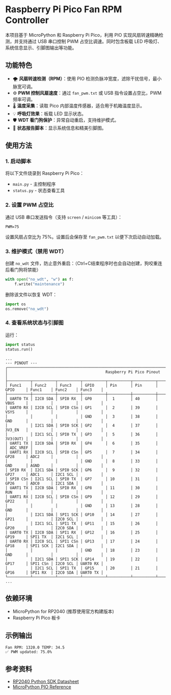 # Raspberry Pi Pico Fan RPM Controller

本项目基于 MicroPython 和 Raspberry Pi Pico，利用 PIO 实现风扇转速精确检测，并支持通过 USB 串口控制 PWM 占空比调速。同时包含板载 LED 呼吸灯、系统信息显示、引脚图输出等功能。

## 功能特色

- 🌪️ **风扇转速检测（RPM）**：使用 PIO 检测负脉冲宽度，滤除干扰信号，最小脉宽可调。
- ⚙️ **PWM 控制风扇速度**：通过 `fan_pwm.txt` 或 USB 指令设置占空比，PWM频率可调。
- 🌡️ **温度采集**：读取 Pico 内部温度传感器，适合用于机箱温度显示。
- 💡 **呼吸灯效果**：板载 LED 显示状态。
- 🛡️ **WDT 看门狗保护**：异常自动重启，支持维护模式。
- 🧾 **状态报告脚本**：显示系统信息和精美引脚图。

## 使用方法

### 1. 启动脚本

将以下文件烧录到 Raspberry Pi Pico：

- `main.py` - 主控制程序
- `status.py` - 状态查看工具

### 2. 设置 PWM 占空比

通过 USB 串口发送指令（支持 `screen` / `minicom` 等工具）：

```
PWM=75
```

设置风扇占空比为 75%。设置后会保存至 `fan_pwm.txt` 以便下次启动自动加载。

### 3. 维护模式（禁用 WDT）

创建 `no_wdt` 文件，防止意外重启：（Ctrl+C结束程序时也会自动创建，狗咬重连后看门狗将禁能）

```python
with open("no_wdt", "w") as f:
    f.write("maintenance")
```

删除该文件以恢复 WDT：

```python
import os
os.remove("no_wdt")
```

### 4. 查看系统状态与引脚图

运行：

```python
import status
status.run()
```

```
...
--- PINOUT ---
┌─────────────────────────────────────────────────────────────────────────────────────────────────────────────┐
│                                           Raspberry Pi Pico Pinout                                          │
├──────────┬──────────┬──────────┬──────────┬──────────┬──────────┬──────────┬──────────┬──────────┬──────────┤
│ Func1    │ Func2    │ Func3    │ GPIO     │ Pin      │ Pin      │ GPIO     │ Func1    │ Func2    │ Func3    │
├──────────┼──────────┼──────────┼──────────┼──────────┼──────────┼──────────┼──────────┼──────────┼──────────┤
│ UART0 TX │ I2C0 SDA │ SPI0 RX  │ GP0      │  1       │ 40       │ VBUS     │          │          │          │
│ UART0 RX │ I2C0 SCL │ SPI0 CSn │ GP1      │  2       │ 39       │ VSYS     │          │          │          │
│          │          │          │ GND      │  3       │ 38       │ GND      │          │          │          │
│          │ I2C1 SDA │ SPI0 SCK │ GP2      │  4       │ 37       │ 3V3_EN   │          │          │          │
│          │ I2C1 SCL │ SPI0 TX  │ GP3      │  5       │ 36       │ 3V3(OUT) │          │          │          │
│ UART1 TX │ I2C0 SDA │ SPI0 RX  │ GP4      │  6       │ 35       │          │ ADC_VREF │          │          │
│ UART1 RX │ I2C0 SCL │ SPI0 CSn │ GP5      │  7       │ 34       │ GP28     │ ADC2     │          │          │
│          │          │          │ GND      │  8       │ 33       │ GND      │ AGND     │          │          │
│ SPI0 RX  │ I2C1 SDA │ SPI0 SCK │ GP6      │  9       │ 32       │ GP27     │ ADC1     │ I2C1 SCL │          │
│ SPI0 CSn │ I2C1 SCL │ SPI0 TX  │ GP7      │ 10       │ 31       │ GP26     │ ADC0     │ I2C1 SDA │          │
│ UART1 TX │ I2C0 SDA │ SPI0 RX  │ GP8      │ 11       │ 30       │ RUN      │          │          │          │
│ UART1 RX │ I2C0 SCL │ SPI0 CSn │ GP9      │ 12       │ 29       │ GP22     │          │          │          │
│          │          │          │ GND      │ 13       │ 28       │ GND      │          │          │          │
│          │ I2C1 SDA │ SPI1 SCK │ GP10     │ 14       │ 27       │ GP21     │          │ I2C0 SCL │          │
│          │ I2C1 SCL │ SPI1 TX  │ GP11     │ 15       │ 26       │ GP20     │          │ I2C0 SDA │          │
│ UART0 TX │ I2C0 SDA │ SPI1 RX  │ GP12     │ 16       │ 25       │ GP19     │ SPI1 TX  │ I2C1 SCL │          │
│ UART0 RX │ I2C0 SCL │ SPI1 CSn │ GP13     │ 17       │ 24       │ GP18     │ SPI1 SCK │ I2C1 SDA │          │
│          │          │          │ GND      │ 18       │ 23       │ GND      │          │          │          │
│          │ I2C1 SDA │ SPI1 SCK │ GP14     │ 19       │ 22       │ GP17     │ SPI1 CSn │ I2C0 SCL │ UART0 RX │
│          │ I2C1 SCL │ SPI1 TX  │ GP15     │ 20       │ 21       │ GP16     │ SPI1 RX  │ I2C0 SDA │ UART0 TX │
└──────────┴──────────┴──────────┴──────────┴──────────┴──────────┴──────────┴──────────┴──────────┴──────────┘
...
```

## 依赖环境

- MicroPython for RP2040 (推荐使用官方构建版本)
- Raspberry Pi Pico 板卡

## 示例输出

```
Fan RPM: 1320.0 TEMP: 34.5
✅ PWM updated: 75.0%
```

## 参考资料

- [RP2040 Python SDK Datasheet](https://datasheets.raspberrypi.com/pico/raspberry-pi-pico-python-sdk.pdf)
- [MicroPython PIO Reference](https://github.com/raspberrypi/pico-micropython-examples)

